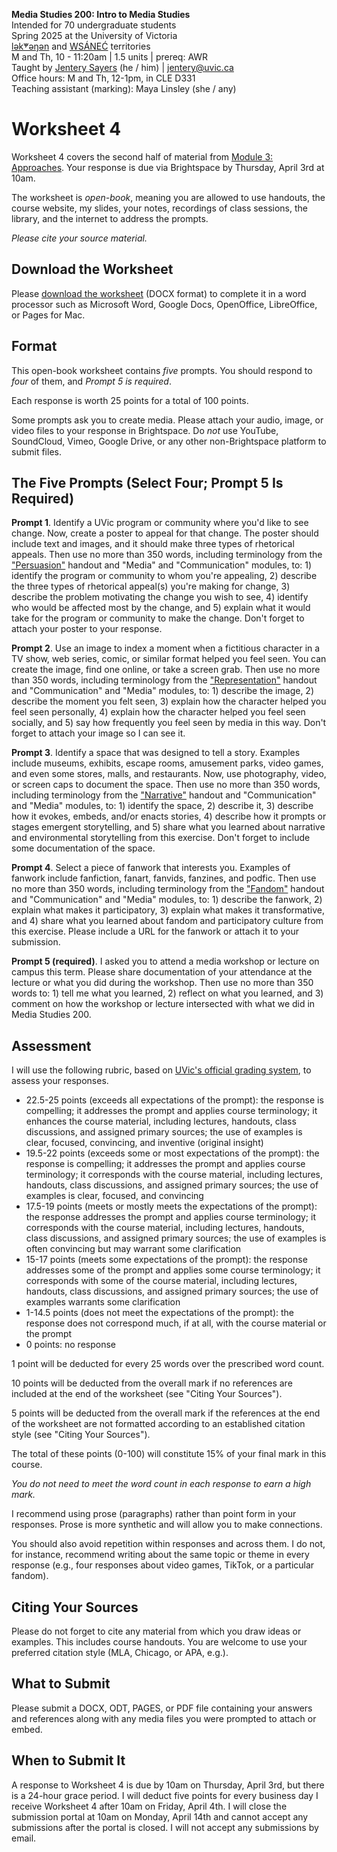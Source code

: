 **Media Studies 200: Intro to Media Studies**     
Intended for 70 undergraduate students     
Spring 2025 at the University of Victoria  
[lək̓ʷəŋən](https://www.songheesnation.ca/community/l-k-ng-n-traditional-territory) and [<u>W</u>SÁNEĆ](https://wsanec.com/) territories  
M and Th, 10 - 11:20am | 1.5 units | prereq: AWR   
Taught by [Jentery Sayers](https://jntry.work/) (he / him) | [jentery@uvic.ca](mailto:jentery@uvic.ca)    
Office hours: M and Th, 12-1pm, in CLE D331    
Teaching assistant (marking): Maya Linsley (she / any)

# Worksheet 4

Worksheet 4 covers the second half of material from [Module 3: Approaches](https://jentery.github.io/mdia200v4/#module-3-approaches). Your response is due via Brightspace by Thursday, April 3rd at 10am.

The worksheet is *open-book*, meaning you are allowed to use handouts, the course website, my slides, your notes, recordings of class sessions, the library, and the internet to address the prompts.

*Please cite your source material.*

## Download the Worksheet 

Please [download the worksheet](mdia200v4Worksheet4.docx) (DOCX format) to complete it in a word processor such as Microsoft Word, Google Docs, OpenOffice, LibreOffice, or Pages for Mac.  

## Format

This open-book worksheet contains *five* prompts. You should respond to *four* of them, and *Prompt 5 is required*. 

Each response is worth 25 points for a total of 100 points. 

Some prompts ask you to create media. Please attach your audio, image, or video files to your response in Brightspace. Do *not* use YouTube, SoundCloud, Vimeo, Google Drive, or any other non-Brightspace platform to submit files. 

## The Five Prompts (Select Four; Prompt 5 Is Required)

**Prompt 1**. Identify a UVic program or community where you'd like to see change. Now, create a poster to appeal for that change. The poster should include text and images, and it should make three types of rhetorical appeals. Then use no more than 350 words, including terminology from the ["Persuasion"](https://bright.uvic.ca/d2l/le/lessons/365831/topics/3231647) handout and "Media" and "Communication" modules, to: 1) identify the program or community to whom you're appealing, 2) describe the three types of rhetorical appeal(s) you're making for change, 3) describe the problem motivating the change you wish to see, 4) identify who would be affected most by the change, and 5) explain what it would take for the program or community to make the change. Don't forget to attach your poster to your response.

**Prompt 2**. Use an image to index a moment when a fictitious character in a TV show, web series, comic, or similar format helped you feel seen. You can create the image, find one online, or take a screen grab. Then use no more than 350 words, including terminology from the ["Representation"](https://bright.uvic.ca/d2l/le/lessons/365831/topics/3231955) handout and "Communication" and "Media" modules, to: 1) describe the image, 2) describe the moment you felt seen, 3) explain how the character helped you feel seen personally, 4) explain how the character helped you feel seen socially, and 5) say how frequently you feel seen by media in this way. Don't forget to attach your image so I can see it.

**Prompt 3**. Identify a space that was designed to tell a story. Examples include museums, exhibits, escape rooms, amusement parks, video games, and even some stores, malls, and restaurants. Now, use photography, video, or screen caps to document the space. Then use no more than 350 words, including terminology from the ["Narrative"](https://bright.uvic.ca/d2l/le/lessons/365831/topics/3237664) handout and "Communication" and "Media" modules, to: 1) identify the space, 2) describe it, 3) describe how it evokes, embeds, and/or enacts stories, 4) describe how it prompts or stages emergent storytelling, and 5) share what you learned about narrative and environmental storytelling from this exercise. Don't forget to include some documentation of the space. 

**Prompt 4**. Select a piece of fanwork that interests you. Examples of fanwork include fanfiction, fanart, fanvids, fanzines, and podfic. Then use no more than 350 words, including terminology from the ["Fandom"](https://bright.uvic.ca/d2l/le/lessons/365831/topics/3237667) handout and "Communication" and "Media" modules, to: 1) describe the fanwork, 2) explain what makes it participatory, 3) explain what makes it transformative, and 4) share what you learned about fandom and participatory culture from this exercise. Please include a URL for the fanwork or attach it to your submission.

**Prompt 5 (required)**. I asked you to attend a media workshop or lecture on campus this term. Please share documentation of your attendance at the lecture or what you did during the workshop. Then use no more than 350 words to: 1) tell me what you learned, 2) reflect on what you learned, and 3) comment on how the workshop or lecture intersected with what we did in Media Studies 200. 

## Assessment 

I will use the following rubric, based on [UVic's official grading system](https://www.uvic.ca/calendar/undergrad/index.php#/policy/S1AAgoGuV?bc=true&bcCurrent=14%20-%20Grading&bcGroup=Undergraduate%20Academic%20Regulations&bcItemType=policies), to assess your responses. 

* 22.5-25 points (exceeds all expectations of the prompt): the response is compelling; it addresses the prompt and applies course terminology; it enhances the course material, including lectures, handouts, class discussions, and assigned primary sources; the use of examples is clear, focused, convincing, and inventive (original insight)
* 19.5-22 points (exceeds some or most expectations of the prompt): the response is compelling; it addresses the prompt and applies course terminology; it corresponds with the course material, including lectures, handouts, class discussions, and assigned primary sources; the use of examples is clear, focused, and convincing 
* 17.5-19 points (meets or mostly meets the expectations of the prompt): the response addresses the prompt and applies course terminology; it corresponds with the course material, including lectures, handouts, class discussions, and assigned primary sources; the use of examples is often convincing but may warrant some clarification
* 15-17 points (meets some expectations of the prompt): the response addresses some of the prompt and applies some course terminology; it corresponds with some of the course material, including lectures, handouts, class discussions, and assigned primary sources; the use of examples warrants some clarification
* 1-14.5 points (does not meet the expectations of the prompt): the response does not correspond much, if at all, with the course material or the prompt
* 0 points: no response  

1 point will be deducted for every 25 words over the prescribed word count. 

10 points will be deducted from the overall mark if no references are included at the end of the worksheet (see "Citing Your Sources").

5 points will be deducted from the overall mark if the references at the end of the worksheet are not formatted according to an established citation style (see "Citing Your Sources").

The total of these points (0-100) will constitute 15% of your final mark in this course. 

*You do not need to meet the word count in each response to earn a high mark.* 

I recommend using prose (paragraphs) rather than point form in your responses. Prose is more synthetic and will allow you to make connections.

You should also avoid repetition within responses and across them. I do not, for instance, recommend writing about the same topic or theme in every response (e.g., four responses about video games, TikTok, or a particular fandom).

## Citing Your Sources 

Please do not forget to cite any material from which you draw ideas or examples. This includes course handouts. You are welcome to use your preferred citation style (MLA, Chicago, or APA, e.g.).  

## What to Submit 

Please submit a DOCX, ODT, PAGES, or PDF file containing your answers and references along with any media files you were prompted to attach or embed. 

## When to Submit It

A response to Worksheet 4 is due by 10am on Thursday, April 3rd, but there is a 24-hour grace period. I will deduct five points for every business day I receive Worksheet 4 after 10am on Friday, April 4th. I will close the submission portal at 10am on Monday, April 14th and cannot accept any submissions after the portal is closed. I will not accept any submissions by email.
